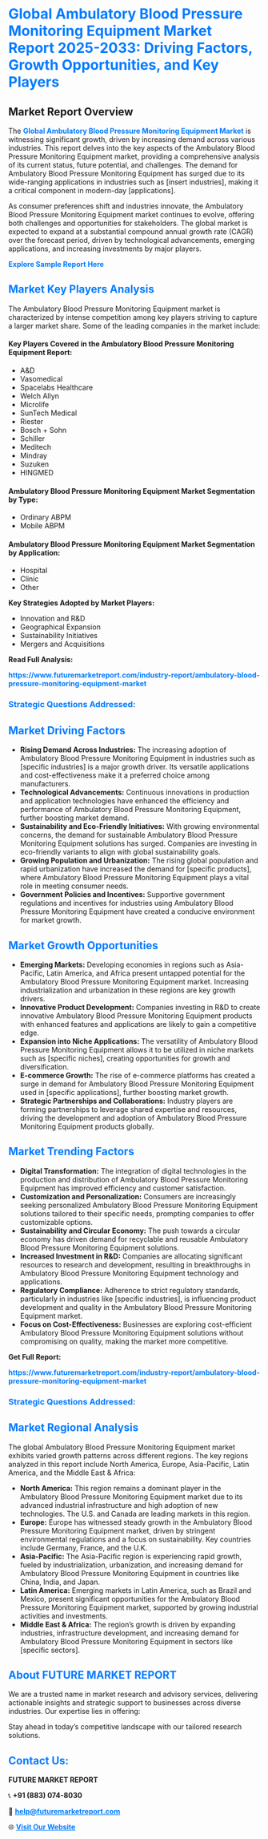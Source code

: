 <h1 style="color: #007BFF;">Global Ambulatory Blood Pressure Monitoring Equipment Market Report 2025-2033: Driving Factors, Growth Opportunities, and Key Players</h1>

<section id="overview">
<h2>Market Report Overview</h2>
<p>The <a href="https://www.futuremarketreport.com/industry-report/ambulatory-blood-pressure-monitoring-equipment-market" style="color: #007BFF; text-decoration: none;"><strong>Global Ambulatory Blood Pressure Monitoring Equipment Market</strong></a> is witnessing significant growth, driven by increasing demand across various industries. This report delves into the key aspects of the Ambulatory Blood Pressure Monitoring Equipment market, providing a comprehensive analysis of its current status, future potential, and challenges. The demand for Ambulatory Blood Pressure Monitoring Equipment has surged due to its wide-ranging applications in industries such as [insert industries], making it a critical component in modern-day [applications].</p>
<p>As consumer preferences shift and industries innovate, the Ambulatory Blood Pressure Monitoring Equipment market continues to evolve, offering both challenges and opportunities for stakeholders. The global market is expected to expand at a substantial compound annual growth rate (CAGR) over the forecast period, driven by technological advancements, emerging applications, and increasing investments by major players.</p>
</section>

<section id="overview">
<p><a href="https://www.futuremarketreport.com/request-sample/reportId=77911" style="color: #007BFF; text-decoration: none;"><strong>Explore Sample Report Here</strong></a></p>
</section>

<section id="key-players">
<h2 style="color: #007BFF;">Market Key Players Analysis</h2>
<p>The Ambulatory Blood Pressure Monitoring Equipment market is characterized by intense competition among key players striving to capture a larger market share. Some of the leading companies in the market include:</p>
<h4>Key Players Covered in the Ambulatory Blood Pressure Monitoring Equipment Report:</h4>
<ul><li>A&amp;D</li><li>Vasomedical</li><li>Spacelabs Healthcare</li><li>Welch Allyn</li><li>Microlife</li><li>SunTech Medical</li><li>Riester</li><li>Bosch + Sohn</li><li>Schiller</li><li>Meditech</li><li>Mindray</li><li>Suzuken</li><li>HINGMED</li></ul>
<h4>Ambulatory Blood Pressure Monitoring Equipment Market Segmentation by Type:</h4>
<ul><li>Ordinary ABPM</li><li>Mobile ABPM</li></ul>

<h4>Ambulatory Blood Pressure Monitoring Equipment Market Segmentation by Application:</h4>
<ul><li>Hospital</li><li>Clinic</li><li>Other</li></ul>
<p><strong>Key Strategies Adopted by Market Players:</strong></p>
<ul>
<li>Innovation and R&D</li>
<li>Geographical Expansion</li>
<li>Sustainability Initiatives</li>
<li>Mergers and Acquisitions</li>
</ul>
</section>

<section>
<p><strong>Read Full Analysis: </strong></p><a href="https://www.futuremarketreport.com/industry-report/ambulatory-blood-pressure-monitoring-equipment-market" style="color: #007BFF; text-decoration: none;"><strong>https://www.futuremarketreport.com/industry-report/ambulatory-blood-pressure-monitoring-equipment-market</strong></a>
<h3 style="color: #007BFF;">Strategic Questions Addressed:</h3>
</section>

<section id="driving-factors">
<h2 style="color: #007BFF;">Market Driving Factors</h2>
<ul>
<li><strong>Rising Demand Across Industries:</strong> The increasing adoption of Ambulatory Blood Pressure Monitoring Equipment in industries such as [specific industries] is a major growth driver. Its versatile applications and cost-effectiveness make it a preferred choice among manufacturers.</li>
<li><strong>Technological Advancements:</strong> Continuous innovations in production and application technologies have enhanced the efficiency and performance of Ambulatory Blood Pressure Monitoring Equipment, further boosting market demand.</li>
<li><strong>Sustainability and Eco-Friendly Initiatives:</strong> With growing environmental concerns, the demand for sustainable Ambulatory Blood Pressure Monitoring Equipment solutions has surged. Companies are investing in eco-friendly variants to align with global sustainability goals.</li>
<li><strong>Growing Population and Urbanization:</strong> The rising global population and rapid urbanization have increased the demand for [specific products], where Ambulatory Blood Pressure Monitoring Equipment plays a vital role in meeting consumer needs.</li>
<li><strong>Government Policies and Incentives:</strong> Supportive government regulations and incentives for industries using Ambulatory Blood Pressure Monitoring Equipment have created a conducive environment for market growth.</li>
</ul>
</section>

<section id="growth-opportunities">
<h2 style="color: #007BFF;">Market Growth Opportunities</h2>
<ul>
<li><strong>Emerging Markets:</strong> Developing economies in regions such as Asia-Pacific, Latin America, and Africa present untapped potential for the Ambulatory Blood Pressure Monitoring Equipment market. Increasing industrialization and urbanization in these regions are key growth drivers.</li>
<li><strong>Innovative Product Development:</strong> Companies investing in R&D to create innovative Ambulatory Blood Pressure Monitoring Equipment products with enhanced features and applications are likely to gain a competitive edge.</li>
<li><strong>Expansion into Niche Applications:</strong> The versatility of Ambulatory Blood Pressure Monitoring Equipment allows it to be utilized in niche markets such as [specific niches], creating opportunities for growth and diversification.</li>
<li><strong>E-commerce Growth:</strong> The rise of e-commerce platforms has created a surge in demand for Ambulatory Blood Pressure Monitoring Equipment used in [specific applications], further boosting market growth.</li>
<li><strong>Strategic Partnerships and Collaborations:</strong> Industry players are forming partnerships to leverage shared expertise and resources, driving the development and adoption of Ambulatory Blood Pressure Monitoring Equipment products globally.</li>
</ul>
</section>

<section id="trending-factors">
<h2 style="color: #007BFF;">Market Trending Factors</h2>
<ul>
<li><strong>Digital Transformation:</strong> The integration of digital technologies in the production and distribution of Ambulatory Blood Pressure Monitoring Equipment has improved efficiency and customer satisfaction.</li>
<li><strong>Customization and Personalization:</strong> Consumers are increasingly seeking personalized Ambulatory Blood Pressure Monitoring Equipment solutions tailored to their specific needs, prompting companies to offer customizable options.</li>
<li><strong>Sustainability and Circular Economy:</strong> The push towards a circular economy has driven demand for recyclable and reusable Ambulatory Blood Pressure Monitoring Equipment solutions.</li>
<li><strong>Increased Investment in R&D:</strong> Companies are allocating significant resources to research and development, resulting in breakthroughs in Ambulatory Blood Pressure Monitoring Equipment technology and applications.</li>
<li><strong>Regulatory Compliance:</strong> Adherence to strict regulatory standards, particularly in industries like [specific industries], is influencing product development and quality in the Ambulatory Blood Pressure Monitoring Equipment market.</li>
<li><strong>Focus on Cost-Effectiveness:</strong> Businesses are exploring cost-efficient Ambulatory Blood Pressure Monitoring Equipment solutions without compromising on quality, making the market more competitive.</li>
</ul>
</section>

<section>
<p><strong>Get Full Report: </strong></p><a href="https://www.futuremarketreport.com/industry-report/ambulatory-blood-pressure-monitoring-equipment-market" style="color: #007BFF; text-decoration: none;"><strong>https://www.futuremarketreport.com/industry-report/ambulatory-blood-pressure-monitoring-equipment-market</strong></a>
<h3 style="color: #007BFF;">Strategic Questions Addressed:</h3>
</section>


<section id="regional-analysis">
<h2 style="color: #007BFF;">Market Regional Analysis</h2>
<p>The global Ambulatory Blood Pressure Monitoring Equipment market exhibits varied growth patterns across different regions. The key regions analyzed in this report include North America, Europe, Asia-Pacific, Latin America, and the Middle East & Africa:</p>
<ul>
<li><strong>North America:</strong> This region remains a dominant player in the Ambulatory Blood Pressure Monitoring Equipment market due to its advanced industrial infrastructure and high adoption of new technologies. The U.S. and Canada are leading markets in this region.</li>
<li><strong>Europe:</strong> Europe has witnessed steady growth in the Ambulatory Blood Pressure Monitoring Equipment market, driven by stringent environmental regulations and a focus on sustainability. Key countries include Germany, France, and the U.K.</li>
<li><strong>Asia-Pacific:</strong> The Asia-Pacific region is experiencing rapid growth, fueled by industrialization, urbanization, and increasing demand for Ambulatory Blood Pressure Monitoring Equipment in countries like China, India, and Japan.</li>
<li><strong>Latin America:</strong> Emerging markets in Latin America, such as Brazil and Mexico, present significant opportunities for the Ambulatory Blood Pressure Monitoring Equipment market, supported by growing industrial activities and investments.</li>
<li><strong>Middle East & Africa:</strong> The region’s growth is driven by expanding industries, infrastructure development, and increasing demand for Ambulatory Blood Pressure Monitoring Equipment in sectors like [specific sectors].</li>
</ul>
</section>

<footer>
<h2 style="color: #007BFF;">About FUTURE MARKET REPORT</h2>
<p>We are a trusted name in market research and advisory services, delivering actionable insights and strategic support to businesses across diverse industries. Our expertise lies in offering:</p>

<p>Stay ahead in today’s competitive landscape with our tailored research solutions.</p>

<h2 style="color: #007BFF;">Contact Us:</h2>
<p><strong>FUTURE MARKET REPORT</strong></p>
<p>📞 <strong>+91 (883) 074-8030</strong></p>
<p>📧 <strong><a href="mailto:help@futuremarketreport.com" style="color: #007BFF;">help@futuremarketreport.com</a></strong></p>
<p>🌐 <strong><a href="https://www.futuremarketreport.com/" style="color: #007BFF;">Visit Our Website</a></strong></p>
</footer>